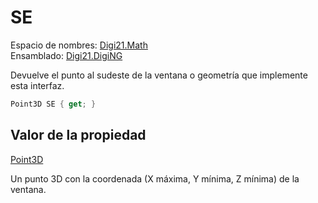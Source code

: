 # SE

Espacio de nombres: [Digi21.Math](../../../)  
Ensamblado: [Digi21.DigiNG](../../../../)

Devuelve el punto al sudeste de la ventana o geometría que implemente esta interfaz.

```csharp
Point3D SE { get; }
```

## Valor de la propiedad

[Point3D](../../../clases/point3d.md)

Un punto 3D con la coordenada \(X máxima, Y mínima, Z mínima\) de la ventana.


